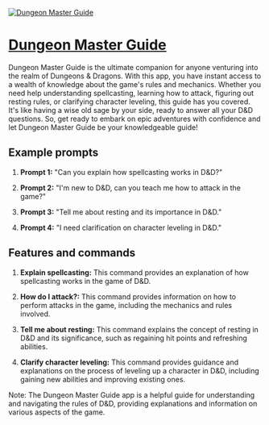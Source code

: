 [![Dungeon Master Guide](https://files.oaiusercontent.com/file-UvgGUJx1JOKwC7ActhXKgJv9?se=2123-10-16T20%3A59%3A20Z&sp=r&sv=2021-08-06&sr=b&rscc=max-age%3D31536000%2C%20immutable&rscd=attachment%3B%20filename%3Dc3523ba2-ac62-4ace-9c01-3742220a07e5.png&sig=%2B5KqvMn%2BltL3bobUBrPNOGyt2XZxQ8QBMFm7x7I6Yf4%3D)](https://chat.openai.com/g/g-qjlHjt2Ta-dungeon-master-guide)

# [Dungeon Master Guide](https://chat.openai.com/g/g-qjlHjt2Ta-dungeon-master-guide)

Dungeon Master Guide is the ultimate companion for anyone venturing into the realm of Dungeons & Dragons. With this app, you have instant access to a wealth of knowledge about the game's rules and mechanics. Whether you need help understanding spellcasting, learning how to attack, figuring out resting rules, or clarifying character leveling, this guide has you covered. It's like having a wise old sage by your side, ready to answer all your D&D questions. So, get ready to embark on epic adventures with confidence and let Dungeon Master Guide be your knowledgeable guide!

## Example prompts

1. **Prompt 1:** "Can you explain how spellcasting works in D&D?"

2. **Prompt 2:** "I'm new to D&D, can you teach me how to attack in the game?"

3. **Prompt 3:** "Tell me about resting and its importance in D&D."

4. **Prompt 4:** "I need clarification on character leveling in D&D."

## Features and commands

1. **Explain spellcasting:** This command provides an explanation of how spellcasting works in the game of D&D.

2. **How do I attack?:** This command provides information on how to perform attacks in the game, including the mechanics and rules involved.

3. **Tell me about resting:** This command explains the concept of resting in D&D and its significance, such as regaining hit points and refreshing abilities.

4. **Clarify character leveling:** This command provides guidance and explanations on the process of leveling up a character in D&D, including gaining new abilities and improving existing ones.

Note: The Dungeon Master Guide app is a helpful guide for understanding and navigating the rules of D&D, providing explanations and information on various aspects of the game.